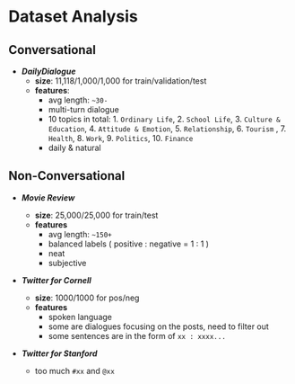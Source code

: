 # Dataset Analysis

## Conversational

* ***DailyDialogue***   
    * **size**: 11,118/1,000/1,000 for train/validation/test
    * **features**: 
        * avg length: `~30-`
        * multi-turn dialogue
        * 10 topics in total: 1. `Ordinary Life`, 2. `School Life`, 3. `Culture & Education`, 4. `Attitude & Emotion`, 5. `Relationship`, 6. `Tourism` , 7. `Health`, 8. `Work`, 9. `Politics`, 10. `Finance`
        * daily & natural

## Non-Conversational

* ***Movie Review***
    * **size**: 25,000/25,000 for train/test
    * **features**
        * avg length: `~150+`
        * balanced labels ( positive : negative = 1 : 1 )
        * neat
        * subjective

* ***Twitter for Cornell***
    * **size**: 1000/1000 for pos/neg
    * **features**
        * spoken language
        * some are dialogues focusing on the posts, need to filter out
        * some sentences are in the form of `xx : xxxx...`


* ***Twitter for Stanford***
    * too much `#xx` and `@xx`